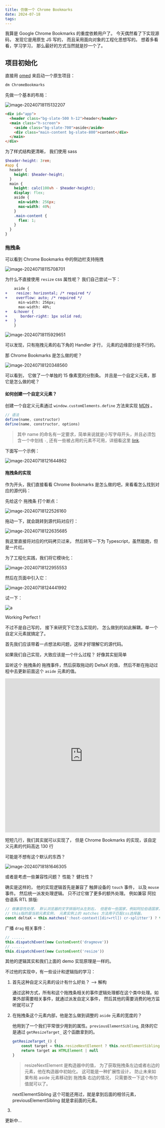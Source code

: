 ```yaml
---
title: 仿做一个 Chrome Bookmarks
date: 2024-07-18
tags:
---
```


我算是 Google Chrome Bookmarks 的重度依赖用户了。 今天偶然看了下实现源码， 发现它是用原生 JS 写的， 而且采用面向对象的工程化思想写的。 想着多看看，学习学习， 那么最好的方式当然就是抄一个了。

## 项目初始化

直接用 [omed](https://github.com/joisun/omed) 来启动一个原生项目：

```bash
dm ChromeBookmarks
```

先做一个基本的布局：

![image-20240718115132207](./assets/image-20240718115132207.png)

```html
<div id="app">
  <header class="bg-slate-500 h-12">header</header>
  <main class="h-screen">
    <aside class="bg-slate-700">aside</aside>
    <div class="main-content bg-slate-800">content</div>
  </main>
</div>
```

为了样式结构更清晰， 我们使用 sass

```scss
$header-height: 3rem;
#app {
  header {
    height: $header-height;
  }
  main {
    height: calc(100vh - $header-height);
    display: flex;
    aside {
      min-width: 256px;
      max-width: 40%;
    }
    .main-content {
      flex: 1;
    }
  }
}
```

### 拖拽条

可以看到 Chrome Bookmarks 中的侧边栏支持拖拽

![image-20240718115708701](./assets/image-20240718115708701.png)

为什么不直接使用 `resize` css 属性呢？ 我们自己尝试一下：

```diff
    aside {
+    resize: horizontal; /* required */
+    overflow: auto; /* required */
      min-width: 256px;
      max-width: 40%;
+   &:hover {
+      border-right: 1px solid red;
+   }
    }
```

![image-20240718115929651](./assets/image-20240718115929651.png)

可以发现，只有拖拽元素的右下角的 Handler 才行， 元素的边缘部分是不行的。

那 Chrome Bookmarks 是怎么做的呢？

![image-20240718120348560](./assets/image-20240718120348560.png)

可以看到， 它做了一个单独的 15 像素宽的分割条。 并且是一个自定义元素，那它是怎么做的呢？

#### 如何创建一个自定义元素？

创建一个自定义元素通过 `window.customElements.define` 方法来实现 [MDN](https://developer.mozilla.org/en-US/docs/Web/API/CustomElementRegistry/define) 。

```js
// 语法
define(name, constructor)
define(name, constructor, options)
```

> 其中 name 的命名有一定要求，简单来说就是小写字母开头，并且必须包含一个中划线 `-`, 还有一些被占用的元素不可用，详细看这里 [link](https://developer.mozilla.org/en-US/docs/Web/API/CustomElementRegistry/define#valid_custom_element_names).

下面写一个示例：

![image-20240718121644862](./assets/image-20240718121644862.png)

#### 拖拽条的实现

作为开头，我们直接看看 Chrome Bookmarks 是怎么做的吧，来看看怎么找到对应的源代码：

先给这个 拖拽条 打个断点：

![image-20240718122526160](./assets/image-20240718122526160.png)

拖动一下，就会跳转到源代码对应行：

![image-20240718122635685](./assets/image-20240718122635685.png)

我这里直接将对应的代码拷贝过来， 然后转写一下为 Typescript，虽然能跑，但是一片红。

为了工程化实践，我们将它模块化：

![image-20240718122955553](./assets/image-20240718122955553.png)

然后在页面中引入它：

![image-20240718124441992](./assets/image-20240718124441992.png)

试一下：

![a](./assets/a.webp)

Working Perfect !

不过不是自己写的， 接下来研究下它怎么实现的， 怎么做到的如此解耦，单一个自定义元素就搞定了。

首先我们应该带着一点想法和问题，这样才好理解它的源代码。

如果我们自己实现，大致应该是一个什么过程？ 好像其实挺简单

监听这个 拖拽条的 拖拽事件，然后获取拖动的 DeltaX 的值， 然后不断在拖动过程中去更新前面这个 `aside` 元素的值。

<iframe height="500" style="width: 100%;" scrolling="no" title="DragBar_IMPL[blog]" src="https://codepen.io/joisun/embed/oNrbdKw?default-tab=js%2Cresult&editable=true" frameborder="no" loading="lazy" allowtransparency="true" allowfullscreen="true">
  See the Pen <a href="https://codepen.io/joisun/pen/oNrbdKw">
  DragBar_IMPL[blog]</a> by joisun (<a href="https://codepen.io/joisun">@joisun</a>)
  on <a href="https://codepen.io">CodePen</a>.
</iframe>

短短几行，我们其实就可以实现了， 但是 Chrome Bookmarks 的实现，该自定义元素的代码高达 130 行

可能是不想有这个默认的东西？

![image-20240718181646305](./assets/image-20240718181646305.png)

或者是考虑一些兼容性问题？ 性能？ 健壮性？

确实是这样的， 他的实现逻辑首先是兼容了 触屏设备的 `touch` 事件， 以及 `mouse` 事件。 然后统一派发处理逻辑。 只不过它做了更多的额外处理。 例如兼容 阿拉伯语系 RTL 排版:

```js
// 做兼容性处理， 默认浏览器的文字排版时从左到右， 但是有一些国家，例如阿拉伯语国家， 是从右到左， 这时候的 deltaX 的计算规则不同。
// this指的是当前元素实例， 元素实例上的 matches 方法用于匹配css选择器。
const deltaX = this.matches(':host-context([dir=rtl]) cr-splitter') ? this.startX_ - clientX : clientX - this.startX_
```

广播 `drag` 相关事件：

```js
// ......
this.dispatchEvent(new CustomEvent('dragmove'))
// ......
this.dispatchEvent(new CustomEvent('resize'))
```

其他的逻辑其实和我们上面的 demo 实现原理是一样的。

不过他的实现中，有一些设计和逻辑指的学习：

1. 首先这种自定义元素的设计有什么好处？ ——> 解构

   通过这种方式，所有和这个拖拽条相关的事件逻辑处理都在这个类中处理。如果外部需要相关事件，就通过派发自定义事件， 然后其他的需要消费的地方监听就可以了

2. 在拖拽条这个元素内部，他是怎么做到调整的 `aside` 元素的宽度的？

   他用到了一个我们平常很少用到的属性。`previousElementSibling`, 具体的它是通过 `getResizeTarget_` 这个函数拿到的。

   ```js
   getResizeTarget_() {
       const target = this.resizeNextElement ? this.nextElementSibling : this.previousElementSibling;
       return target as HTMLElement | null
   }
   ```

   > resizeNextElement 是构造器中的值， 为了获取拖拽条左边或者右边的元素，他在构造器中初始化。 这可能是一种扩展性设计， 防止未来如果布局 aside 元素移动到 拖拽条 右边的情况， 只需要改一下这个布尔值就可以了。

   nextElementSibling 这个可能还用过，就是拿到后面的相邻元素，previousElementSibling 就是拿前面的元素。

3.

更新中...
